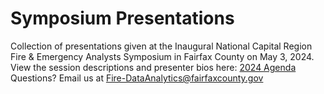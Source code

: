 # Symposium Presentations

Collection of presentations given at the Inaugural National Capital Region Fire & Emergency Analysts Symposium in Fairfax County on May 3, 2024. View the session descriptions and presenter bios here: <a href="https://storymaps.arcgis.com/stories/925f8fc5d452420bbf9b23a13b36c835">2024 Agenda</a> 
Questions? Email us at Fire-DataAnalytics@fairfaxcounty.gov
